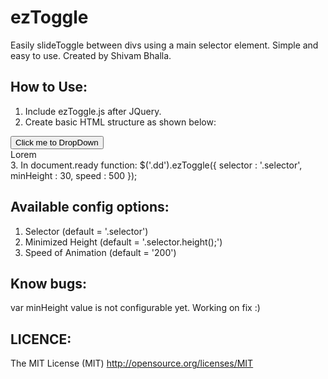 ezToggle  
========
Easily slideToggle between divs using a main selector element. Simple and easy to use. Created by Shivam Bhalla. 

How to Use:
-----------
1. Include ezToggle.js after JQuery.
2. Create basic HTML structure as shown below:
<div class="dd"><!-- opened class is optional -->
	<button class="selector">Click me to DropDown</button>
	<div class="content">Lorem</div>
</div>
3. In document.ready function:
	$('.dd').ezToggle({
	   selector : '.selector',
	   minHeight : 30,
	   speed : 500
	});

Available config options:
-------------------------
1. Selector (default = '.selector')
2. Minimized Height (default = '.selector.height();')
3. Speed of Animation (default = '200')

Know bugs: 
----------
var minHeight value is not configurable yet. Working on fix :)

LICENCE: 
--------
The MIT License (MIT)
http://opensource.org/licenses/MIT

